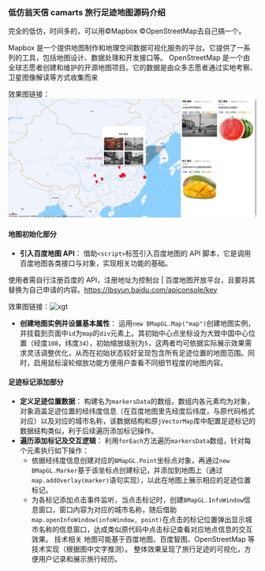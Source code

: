 ### 低仿翁天信 camarts 旅行足迹地图源码介绍

完全的低仿，时间多的，可以用©Mapbox ©OpenStreetMap去自己搞一个。

Mapbox 是一个提供地图制作和地理空间数据可视化服务的平台。它提供了一系列的工具，包括地图设计、数据处理和开发接口等。
OpenStreetMap 是一个由全球志愿者创建和维护的开源地图项目。它的数据是由众多志愿者通过实地考察、卫星图像解读等方式收集而来



效果图链接：![xgt](https://github.com/reshuige/Camarts/blob/main/xgt.png)

 
#### 地图初始化部分
- **引入百度地图 API**：
借助`<script>`标签引入百度地图的 API 脚本，它是调用百度地图各类接口与对象，实现相关功能的基础。

使用者需自行注册百度的 API，注册地址为控制台 | 百度地图开放平台，且要将其替换为自己申请的内容。https://lbsyun.baidu.com/apiconsole/key

效果图链接：![xgt](https://github.com/reshuige/Camarts/blob/main/api.png)



- **创建地图实例并设置基本属性**：
运用`new BMapGL.Map("map")`创建地图实例，并挂载到页面中`id`为`map`的`div`元素上。其初始中心点坐标设为大致中国中心位置（经度`108`，纬度`34`），初始缩放级别为`5`，这两者均可依据实际展示效果需求灵活调整优化，从而在初始状态较好呈现包含所有足迹位置的地图范围。同时，启用鼠标滚轮缩放功能方便用户查看不同细节程度的地图内容。

#### 足迹标记添加部分
- **定义足迹位置数据**：
构建名为`markersData`的数组，数组内各元素均为对象，对象涵盖足迹位置的经纬度信息（在百度地图里先经度后纬度，与原代码格式对应）以及对应的城市名称，该数据结构和原`jVectorMap`库中配置足迹标记的数据结构类似，利于后续遍历添加标记操作。
- **遍历添加标记及交互逻辑**：
利用`forEach`方法遍历`markersData`数组，针对每个元素执行如下操作：
    - 依据经纬度信息创建对应的`BMapGL.Point`坐标点对象，再通过`new BMapGL.Marker`基于该坐标点创建标记，并添加到地图上（通过`map.addOverlay(marker)`语句实现），以此在地图上展示相应的足迹位置标记。
    - 为各标记添加点击事件监听，当点击标记时，创建`BMapGL.InfoWindow`信息窗口，窗口内容为对应的城市名称，随后借助`map.openInfoWindow(infoWindow, point)`在点击的标记位置弹出显示城市名称的信息窗口，达成类似原代码中点击标记查看对应地点信息的交互效果。
技术相关
地图可能基于百度地图、百度智图、OpenStreetMap 等技术实现（根据图中文字推测）。
整体效果呈现了旅行足迹的可视化，方便用户记录和展示旅行经历。



